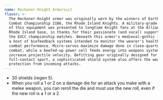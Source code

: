 ```yaml
---
name: Reckoner-Knight Armorsuit
flavor: >-
  The Reckoner-Knight armor was originally worn by the winners of Earth's Urban
  Combat Championship 2186, the Rhode Island Knights. A military-grade version
  of this equipment was presented to longtime Knight fans at the Alliance's
  Rhode Island base, in thanks for their passionate (and vocal) support during
  the EUCC championship matches. Beneath this armor's medieval-gothic facade lie
  a host of biofeedback systems intended to monitor the wearer's health and
  combat performance. Micro-servos maximize damage done in close-quarters
  combat, while a beefed-up power cell feeds energy into weapons systems to
  increase projectile velocity. Befitting gear originally designed for a
  full-contact sport, a sophisticated shield system also offers the wearer solid
  protection from incoming attacks.
---
```

- 30 shields (regen 5).
- When you roll a 1 or 2 on a damage die for an attack you make with a melee weapon, you can reroll 
the die and must use the new roll, even if the new roll is a 1 or a 2.